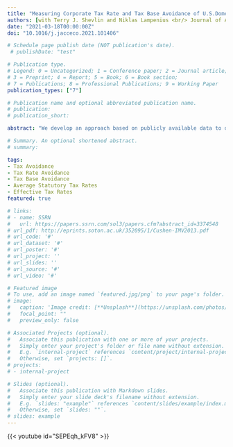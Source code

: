```yaml
---
title: "Measuring Corporate Tax Rate and Tax Base Avoidance of U.S.Domestic and U.S. Multinational Firms"
authors: [with Terry J. Shevlin and Niklas Lampenius <br/> Journal of Accounting and Economics. Forthcoming]
date: "2021-03-18T00:00:00Z"
doi: "10.1016/j.jacceco.2021.101406"

# Schedule page publish date (NOT publication's date).
 # publishDate: "test"

# Publication type.
# Legend: 0 = Uncategorized; 1 = Conference paper; 2 = Journal article;
# 3 = Preprint; 4 = Report; 5 = Book; 6 = Book section;
# 7 = Publications; 8 = Professional Publications; 9 = Working Paper
publication_types: ["7"]

# Publication name and optional abbreviated publication name.
# publication: 
# publication_short: 

abstract: "We develop an approach based on publicly available data to decompose and quantify tax avoidance into two separate components: tax rate avoidance and tax base avoidance. Our measures are based on the average statutory tax rate, which accounts for the statutory tax rates across all transactions of a firm. We illustrate and validate our measures using simulation data, the Tax Reform Act of 1986, the Tax Cuts and Jobs Act of 2017, changes in tax rate avoidance and tax base avoidance across time, bonus depreciation time periods, several sample splits of U.S. multinational and domestic firms, differences across industries, and firms operating in tax haven locations. The measures allow regulators and researchers to gain insights into these two conceptually different tax avoidance strategies."

# Summary. An optional shortened abstract.
# summary: 

tags:
- Tax Avoidance
- Tax Rate Avoidance
- Tax Base Avoidance
- Average Statutory Tax Rates
- Effective Tax Rates
featured: true

# links:
# - name: SSRN
#   url: https://papers.ssrn.com/sol3/papers.cfm?abstract_id=3374548
# url_pdf: http://eprints.soton.ac.uk/352095/1/Cushen-IMV2013.pdf
# url_code: '#'
# url_dataset: '#'
# url_poster: '#'
# url_project: ''
# url_slides: ''
# url_source: '#'
# url_video: '#'

# Featured image
# To use, add an image named `featured.jpg/png` to your page's folder. 
# image:
#   caption: 'Image credit: [**Unsplash**](https://unsplash.com/photos/pLCdAaMFLTE)'
#   focal_point: ""
#   preview_only: false

# Associated Projects (optional).
#   Associate this publication with one or more of your projects.
#   Simply enter your project's folder or file name without extension.
#   E.g. `internal-project` references `content/project/internal-project/index.md`.
#   Otherwise, set `projects: []`.
# projects:
# - internal-project

# Slides (optional).
#   Associate this publication with Markdown slides.
#   Simply enter your slide deck's filename without extension.
#   E.g. `slides: "example"` references `content/slides/example/index.md`.
#   Otherwise, set `slides: ""`.
# slides: example
---
```

{{< youtube id="SEPEqh_kFV8" >}}



